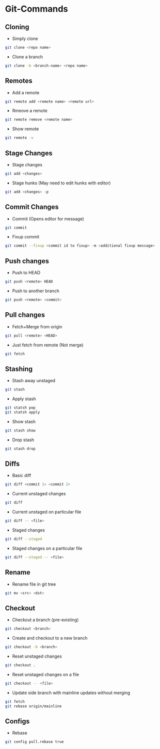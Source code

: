 # Git-Commands

## Cloning
* Simply clone
```bash
git clone <repo name>
```
* Clone a branch
```bash
git clone -b <branch-name> <repo name>
```

## Remotes
* Add a remote
```bash
git remote add <remote name> <remote url>
```
* Rmeove a remote
```bash
git remote remove <remote name>
```
* Show remote
```bash
git remote -v
```

## Stage Changes
* Stage changes
```bash
git add <changes>
```
* Stage hunks (May need to edit hunks with editor)
```bash
git add <changes> -p
```

## Commit Changes
* Commit (Opens editor for message)
```bash
git commit
```
* Fixup commit
```bash
git commit --fixup <commit id to fixup> -m <additional fixup message>
```

## Push changes
* Push to HEAD
```bash
git push <remote> HEAD
```
* Push to another branch
```bash
git push <remote> <commit>
```

## Pull changes
* Fetch+Merge from origin
```bash
git pull <remote> <HEAD>
```
* Just fetch from remote (Not merge)
```bash
git fetch
```
## Stashing
* Stash away unstaged
```bash
git stash
```
* Apply stash
```bash
git statsh pop
git statsh apply
```
* Show stash
```bash
git stash show
```
* Drop stash
```bash
git stash drop
```

## Diffs
* Basic diff
```bash
git diff <commit 1> <commit 2>
```
* Current unstaged changes
```bash
git diff
```
* Current unstaged on particular file
```bash
git diff -- <file>
```
* Staged changes
```bash
git diff --staged
```
* Staged changes on a particular file
```bash
git diff --staged -- <file>
```

## Rename
* Rename file in git tree
```bash
git mv <src> <dst>
```

## Checkout
* Checkout a branch (pre-existing)
```bash
git checkout <branch>
```
* Create and checkout to a new branch
```bash
git checkout -b <branch>
```
* Reset unstaged changes
```bash
git checkout .
```
* Reset unstaged changes on a file
```bash
git checkout -- <file>
```
* Update side branch with mainline updates without merging
```bash
git fetch
git rebase origin/mainline
```
## Configs
* Rebase
```bash
git config pull.rebase true
```

